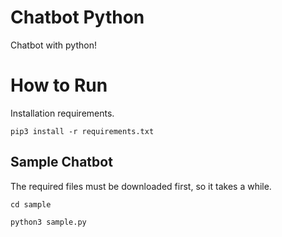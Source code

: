 # Chatbot Python

Chatbot with python!

#

# How to Run

Installation requirements.

```
pip3 install -r requirements.txt
```

## Sample Chatbot

The required files must be downloaded first, so it takes a while.

```
cd sample
```
```
python3 sample.py
```
